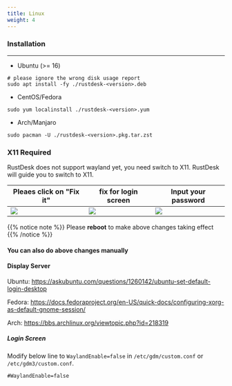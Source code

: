 ```yaml
---
title: Linux 
weight: 4
---
```


### Installation
------

- Ubuntu (>= 16)
```
# please ignore the wrong disk usage report
sudo apt install -fy ./rustdesk-<version>.deb
```

- CentOS/Fedora
```
sudo yum localinstall ./rustdesk-<version>.yum
```

- Arch/Manjaro
```
sudo pacman -U ./rustdesk-<version>.pkg.tar.zst
```

### X11 Required 
RustDesk does not support wayland yet, you need switch to X11. RustDesk will guide you to switch to X11. 

| Pleaes click on "Fix it" | fix for login screen | Input your password |
| ---- | ---- | --- |
|![](/docs/en/manual/linux/images/fix1.png)|![](/docs/en/manual/linux/images/fix3.png)|![](/docs/en/manual/linux/images/fix2.png)|

{{% notice note %}}
Please **reboot** to make above changes taking effect
{{% /notice %}}

#### You can also do above changes manually

#### Display Server
Ubuntu: https://askubuntu.com/questions/1260142/ubuntu-set-default-login-desktop

Fedora: https://docs.fedoraproject.org/en-US/quick-docs/configuring-xorg-as-default-gnome-session/

Arch: https://bbs.archlinux.org/viewtopic.php?id=218319

##### Login Screen

Modify below line to `WaylandEnable=false` in `/etc/gdm/custom.conf` or `/etc/gdm3/custom.conf`.
```
#WaylandEnable=false
```

